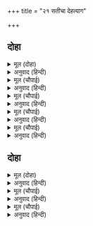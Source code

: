 +++
title = "२१ सतीचा देहत्याग"

+++


## दोहा


<details><summary>मूल (दोहा)</summary>

सिव अपमानु न जाइ सहि हृदयँ न होइ प्रबोध।  
सकल सभहि हठि हटकि तब बोलीं बचन सक्रोध॥ ६३॥
</details>

<details><summary>अनुवाद (हिन्दी)</summary>

सतीला शिवांचा अपमान सहन झाला नाही. तिला दुसरा विचारच सुचेना. तेव्हा भरसभेत आवेशाने फटकारून ती रागारागाने बोलू लागली,॥ ६३॥
</details>

<details><summary>मूल (चौपाई)</summary>

सुनहु सभासद सकल मुनिंदा।  
कही सुनी जिन्ह संकर निंदा॥  
सो फलु तुरत लहब सब काहूँ।  
भली भाँति पछिताब पिताहूँ॥
</details>

<details><summary>अनुवाद (हिन्दी)</summary>

‘‘सभासदांनो व सर्व मुनीश्वरांनो, ऐका. ज्या लोकांनी शिवांची निंदा केली आहे किंवा ऐकली आहे, त्या सर्वांना त्याचे फळ ताबडतोब मिळणार आहे. आणि माझे वडील दक्ष यांनाही चांगलाच पश्चात्ताप करावा लागेल.॥ १॥
</details>

<details><summary>मूल (चौपाई)</summary>

संत संभु श्रीपति अपबादा।  
सुनिअ जहाँ तहँ असि मरजादा॥  
काटिअ तासु जीभ जो बसाई।  
श्रवन मूदि न त चलिअ पराई॥
</details>

<details><summary>अनुवाद (हिन्दी)</summary>

जेथे संतांची, शिवांची किंवा भगवान विष्णूंची निंदा कानी पडते, तेथे असा नियम आहे की, शक्य असेल तर निंदा करणाऱ्याची जीभ छाटावी आणि नसेल तर कान बंद करून तेथून निघून जावे.॥ २॥
</details>

<details><summary>मूल (चौपाई)</summary>

जगदातमा महेसु पुरारी।  
जगत जनक सब के हितकारी॥  
पिता मंदमति निंदत तेही।  
दच्छ सुक्र संभव यह देही॥
</details>

<details><summary>अनुवाद (हिन्दी)</summary>

त्रिपुरासुराला मारणारे भगवान महेश्वर हे संपूर्ण जगाचे आत्मा आहेत. ते जगत्पिता आहेत आणि सर्वांचे कल्याण करणारे आहेत. माझा मूर्ख पिता त्यांची निंदा करीत आहे आणि माझा हा देह दक्षाच्याच वीर्यापासून बनला आहे.॥ ३॥
</details>

<details><summary>मूल (चौपाई)</summary>

तजिहउँ तुरत देह तेहि हेतू।  
उर धरि चंद्रमौलि बृषकेतू॥  
अस कहि जोग अगिनि तनु जारा।  
भयउ सकल मख हाहाकारा॥
</details>

<details><summary>अनुवाद (हिन्दी)</summary>

म्हणून मी आपल्या भाळी चंद्रमा धारण करणाऱ्या वृषध्वज शिवांचे मनात स्मरण करून हे माझे शरीर विसर्जित करते.’’ असे म्हणत सतीने योगाग्नीने आपले शरीर भस्म करून टाकले. संपूर्ण यज्ञशाळेत हाहाकार माजला.॥ ४॥
</details>

## दोहा


<details><summary>मूल (दोहा)</summary>

सती मरनु सुनि संभु गन लगे करन मख खीस।  
जग्य बिधंस बिलोकि भृगु रच्छा कीन्हि मुनीस॥ ६४॥
</details>

<details><summary>अनुवाद (हिन्दी)</summary>

सतीचा देहत्याग ऐकून शिवांचे गण यज्ञाचा विध्वंस करू लागले, तेव्हा भृगू ऋषींनी यज्ञाचे रक्षण केले.॥ ६४॥
</details>

<details><summary>मूल (चौपाई)</summary>

समाचार सब संकर पाए।  
बीरभद्रु करि कोप पठाए॥  
जग्य बिधंस जाइ तिन्ह कीन्हा।  
सकल सुरन्ह बिधिवत फलु दीन्हा॥
</details>

<details><summary>अनुवाद (हिन्दी)</summary>

ही वार्ता शिवांना कळली, तेव्हा त्यांनी रागारागाने वीरभद्राला पाठविले. त्याने जाऊन यज्ञाचा विध्वंस केला आणि सर्व देवांना यथोचित प्रायश्चित्त दिले.॥ १॥
</details>

<details><summary>मूल (चौपाई)</summary>

भै जगबिदित दच्छ गति सोई।  
जसि कछु संभु बिमुख कै होई॥  
यह इतिहास सकल जग जानी।  
ताते मैं संछेप बखानी॥
</details>

<details><summary>अनुवाद (हिन्दी)</summary>

शिव-द्रोह्याची जी गती होते, ती दक्षाच्या वाटॺाला आली. हा इतिहास सर्व जगाला ठाऊक आहे, म्हणून मी तो येथे थोडक्यात सांगितला आहे.॥ २॥
</details>
